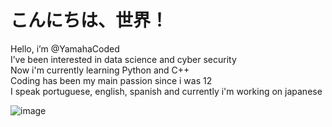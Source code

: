# こんにちは、世界！

Hello, i’m @YamahaCoded  
I’ve been interested in data science and cyber security  
Now i'm currently learning Python and C++  
Coding has been my main passion since i was 12  
I speak portuguese, english, spanish and currently i'm working on japanese    

![image](https://imgur.com/CzGWxDK.gif)





<!---
YamahaCoded/YamahaCoded is a ✨ special ✨ repository because its `README.md` (this file) appears on your GitHub profile.
You can click the Preview link to take a look at your changes.
--->
